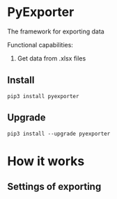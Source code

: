 # PyExporter

The framework for exporting data

Functional сapabilities:
1. Get data from .xlsx files

## Install

```
pip3 install pyexporter
```

## Upgrade

```
pip3 install --upgrade pyexporter
```

# How it works 

## Settings of exporting

